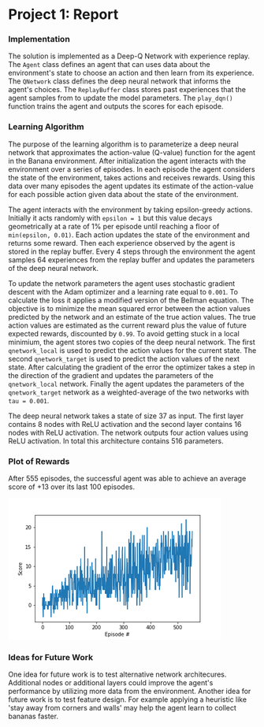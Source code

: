 # Project 1: Report

### Implementation

The solution is implemented as a Deep-Q Network with experience replay. The `Agent` class defines an agent that can uses data about the environment's state to choose an action and then learn from its experience. The `QNetwork` class defines the deep neural network that informs the agent's choices. The `ReplayBuffer` class stores past experiences that the agent samples from to update the model parameters. The `play_dqn()` function trains the agent and outputs the scores for each episode.

### Learning Algorithm

The purpose of the learning algorithm is to parameterize a deep neural network that approximates the action-value (Q-value) function for the agent in the Banana environment. After initialization the agent interacts with the environment over a series of episodes. In each episode the agent considers the state of the environment, takes actions and receives rewards. Using this data over many episodes the agent updates its estimate of the action-value for each possible action given data about the state of the environment. 

The agent interacts with the environment by taking epsilon-greedy actions. Initially it acts randomly with `epsilon = 1` but this value decays geometrically at a rate of 1% per episode until reaching a floor of `min(epsilon, 0.01)`. Each action updates the state of the environment and returns some reward. Then each experience observed by the agent is stored in the replay buffer. Every 4 steps through the environment the agent samples 64 experiences from the replay buffer and updates the parameters of the deep neural network.

To update the network parameters the agent uses stochastic gradient descent with the Adam optimizer and a learning rate equal to `0.001`. To calculate the loss it applies a modified version of the Bellman equation. The objective is to minimize the mean squared error between the action values predicted by the network and an estimate of the true action values. The true action values are estimated as the current reward plus the value of future expected rewards, discounted by `0.99`. To avoid getting stuck in a local minimium, the agent stores two copies of the deep neural network. The first `qnetwork_local` is used to predict the action values for the current state. The second `qnetwork_target` is used to predict the action values of the next state. After calculating the gradient of the error the optimizer takes a step in the direction of the gradient and updates the parameters of the `qnetwork_local` network. Finally the agent updates the parameters of the `qnetwork_target` network as a weighted-average of the two networks with `tau = 0.001`.

The deep neural network takes a state of size 37 as input. The first layer contains 8 nodes with ReLU activation and the second layer contains 16 nodes with ReLU activation. The network outputs four action values using ReLU activation. In total this architecture contains 516 parameters.

### Plot of Rewards

After 555 episodes, the successful agent was able to achieve an average score of +13 over its last 100 episodes.

![Scores](score_history.png)

### Ideas for Future Work

One idea for future work is to test alternative network architecures. Additional nodes or additional layers could improve the agent's performance by utilizing more data from the environment. Another idea for future work is to test feature design. For example applying a heuristic like 'stay away from corners and walls' may help the agent learn to collect bananas faster.
